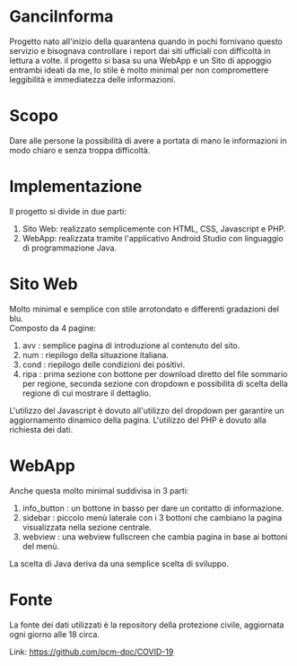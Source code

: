 # GanciInforma
Progetto nato all'inizio della quarantena quando in pochi fornivano questo servizio e bisognava controllare i report dai siti ufficiali con difficoltà in lettura a volte.
il progetto si basa su una WebApp e un Sito di appoggio entrambi ideati da me, lo stile è molto minimal per non compromettere leggibilità e immediatezza delle informazioni.

# Scopo
Dare alle persone la possibilità di avere a portata di mano le informazioni in modo chiaro e senza troppa difficoltà.

# Implementazione
Il progetto si divide in due parti:
  1) Sito Web: realizzato semplicemente con HTML, CSS, Javascript e PHP.
  2) WebApp: realizzata tramite l'applicativo Android Studio con linguaggio di programmazione Java.

# Sito Web
Molto minimal e semplice con stile arrotondato e differenti gradazioni del blu.<br>
Composto da 4 pagine:
  1) avv : semplice pagina di introduzione al contenuto del sito.
  2) num : riepilogo della situazione italiana.
  3) cond : riepilogo delle condizioni dei positivi.
  4) ripa : prima sezione con bottone per download diretto del file sommario per regione, seconda sezione con dropdown e possibilità di scelta della regione di cui mostrare il dettaglio.
  
L'utilizzo del Javascript è dovuto all'utilizzo del dropdown per garantire un aggiornamento dinamico della pagina.
L'utilizzo del PHP è dovuto alla richiesta dei dati.

# WebApp
Anche questa molto minimal suddivisa in 3 parti:
  1) info_button : un bottone in basso per dare un contatto di informazione.
  2) sidebar : piccolo menù laterale con i 3 bottoni che cambiano la pagina visualizzata nella sezione centrale.
  3) webview : una webview fullscreen che cambia pagina in base ai bottoni del menù.
  
 La scelta di Java deriva da una semplice scelta di sviluppo.

# Fonte
La fonte dei dati utilizzati è la repository della protezione civile, aggiornata ogni giorno alle 18 circa.

Link: https://github.com/pcm-dpc/COVID-19
